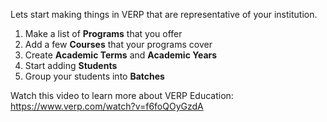 Lets start making things in VERP that are representative of your institution.

1. Make a list of **Programs** that you offer
1. Add a few **Courses** that your programs cover
1. Create **Academic Terms** and **Academic Years**
1. Start adding **Students**
1. Group your students into **Batches**

Watch this video to learn more about VERP Education: https://www.verp.com/watch?v=f6foQOyGzdA

